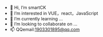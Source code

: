 - 👋 Hi, I’m smartCK
- 👀 I’m interested in VUE，react，JavaScript
- 🌱 I’m currently learning ...
- 💞️ I’m looking to collaborate on ...
- 📫 QQemail:1903301895@qq.com

<!---
pzdemos/pzdemos is a ✨ special ✨ repository because its `README.md` (this file) appears on your GitHub profile.
You can click the Preview link to take a look at your changes.
--->
